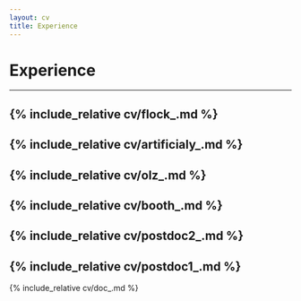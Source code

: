 ```yaml
---
layout: cv
title: Experience
---
```

# Experience
---
{% include_relative cv/flock_.md %}
---
{% include_relative cv/artificialy_.md %}
---
{% include_relative cv/olz_.md %}
---
{% include_relative cv/booth_.md %}
---
{% include_relative cv/postdoc2_.md %}
---
{% include_relative cv/postdoc1_.md %}
---
{% include_relative cv/doc_.md %}
